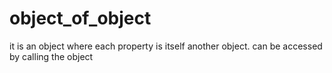 # object_of_object 
it is an object where each property is itself another object.
can be accessed by calling the object  
